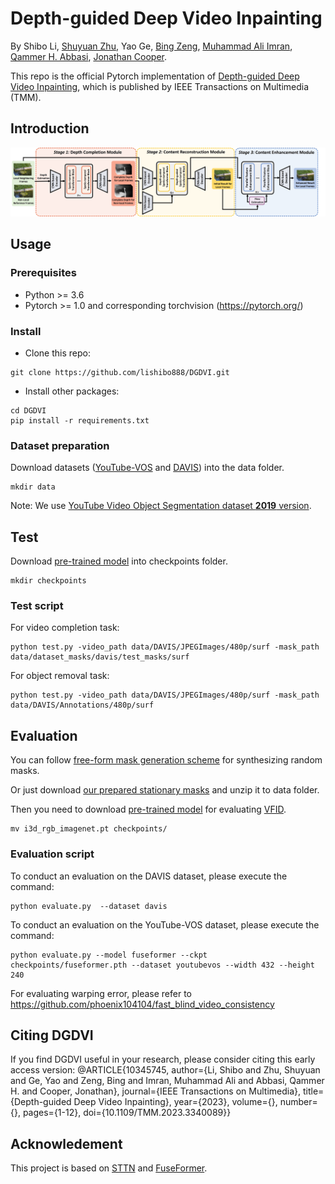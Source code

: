 # Depth-guided Deep Video Inpainting

By Shibo Li, [Shuyuan Zhu](https://ieeexplore-dev.ieee.org/author/37407520000), Yao Ge, [Bing Zeng](https://ieeexplore.ieee.org/author/37270871000), [Muhammad Ali Imran](https://www.gla.ac.uk/schools/engineering/staff/muhammadimran/), [Qammer H. Abbasi](https://www.gla.ac.uk/schools/engineering/staff/qammerabbasi/), [Jonathan Cooper](https://www.gla.ac.uk/schools/engineering/staff/jonathancooper/#biography).

This repo is the official Pytorch implementation of [Depth-guided Deep Video Inpainting](https://ieeexplore.ieee.org/document/10345745), which is published by IEEE Transactions on Multimedia (TMM).

## Introduction
<img src='figs/overview.jpg' width="900px">

## Usage

### Prerequisites
- Python >= 3.6
- Pytorch >= 1.0 and corresponding torchvision (https://pytorch.org/)

### Install
- Clone this repo:
```
git clone https://github.com/lishibo888/DGDVI.git
```
- Install other packages:
```
cd DGDVI
pip install -r requirements.txt
```

### Dataset preparation
Download datasets ([YouTube-VOS](https://competitions.codalab.org/competitions/20127) and [DAVIS](https://davischallenge.org/davis2017/code.html)) into the data folder.

```
mkdir data
```
Note: We use [YouTube Video Object Segmentation dataset **2019** version](https://youtube-vos.org/dataset/).

## Test
Download [pre-trained model](https://drive.google.com/drive/folders/13SBQeUJfsm4haF8JMKapLrriH0bKT1lQ?usp=share_link) into checkpoints folder.
```
mkdir checkpoints
```

### Test script
For video completion task:
```
python test.py -video_path data/DAVIS/JPEGImages/480p/surf -mask_path data/dataset_masks/davis/test_masks/surf
```

For object removal task:
```
python test.py -video_path data/DAVIS/JPEGImages/480p/surf -mask_path data/DAVIS/Annotations/480p/surf
```

## Evaluation
You can follow [free-form mask generation scheme](https://github.com/JiahuiYu/generative_inpainting) for synthesizing random masks.

Or just download [our prepared stationary masks](https://drive.google.com/file/d/1dFTneS_zaJAHjglxU10gYzr1-xALgHa4/view) and unzip it to data folder. 

Then you need to download [pre-trained model](https://drive.google.com/file/d/1A-ilDsXZCVhWh2_erApyL7C0jXhaeTjR/view?usp=sharing) for evaluating [VFID](https://github.com/deepmind/kinetics-i3d). 
```
mv i3d_rgb_imagenet.pt checkpoints/
```

### Evaluation script
To conduct an evaluation on the DAVIS dataset, please execute the command:
```
python evaluate.py  --dataset davis
```

To conduct an evaluation on the YouTube-VOS dataset, please execute the command:
```
python evaluate.py --model fuseformer --ckpt checkpoints/fuseformer.pth --dataset youtubevos --width 432 --height 240
```

For evaluating warping error, please refer to https://github.com/phoenix104104/fast_blind_video_consistency

## Citing DGDVI
If you find DGDVI useful in your research, please consider citing this early access version:
@ARTICLE{10345745,
  author={Li, Shibo and Zhu, Shuyuan and Ge, Yao and Zeng, Bing and Imran, Muhammad Ali and Abbasi, Qammer H. and Cooper, Jonathan},
  journal={IEEE Transactions on Multimedia}, 
  title={Depth-guided Deep Video Inpainting}, 
  year={2023},
  volume={},
  number={},
  pages={1-12},
  doi={10.1109/TMM.2023.3340089}}

## Acknowledement
This project is based on [STTN](https://github.com/researchmm/STTN) and [FuseFormer](https://github.com/ruiliu-ai/FuseFormer). 



